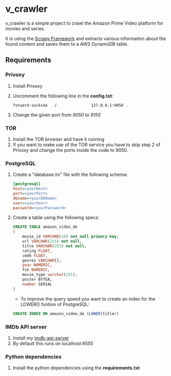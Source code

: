 # v_crawler

v_crawler is a simple project to crawl the Amazon Prime Video platform for movies and series.

It is using the [Scrapy Framework](https://github.com/scrapy/scrapy) and extracts various information about the found content and saves them to a AWS DynamoDB table.

## Requirements

### Privoxy

1. Install Privoxy
2. Uncomment the following line in the **config.txt**:
     
    ```forward-socks4a   /               127.0.0.1:9050 .```

3. Change the given port from _9050_ to _9150_

### TOR

1. Install the TOR browser and have it running
2. If you want to make use of the TOR service you have to skip step 2 of Privoxy and change the ports inside the code to 9050.

### PostgreSQL

1. Create a "database.ini" file with the following schema:

    ```ini
    [postgresql]
    host=<yourHost>
    port=<yourPort>
    dbname=<yourDbName>
    user=<yourUser>
    password=<yourPassword>
    ```
    
2. Create a table using the following specs:

    ```SQL
    CREATE TABLE amazon_video_de
    (
        movie_id VARCHAR(10) not null primary key,
        url VARCHAR(255) not null,
        title VARCHAR(255) not null,
        rating FLOAT,
        imdb FLOAT,
        genres VARCHAR[],
        year NUMERIC,
        fsk NUMERIC,
        movie_type varchar(255),
        poster BYTEA,
        number SERIAL
    )
    ```
    
    - To improve the query speed you want to create an index for the LOWER() funtion of PostgreSQL:
    ```SQL
    CREATE INDEX ON amazon_video_de (LOWER(title))
    ```
    
    
### IMDb API server

1. Install my [imdb-api-server](https://github.com/BreakBB/imdb-api-server)
2. By default this runs on localhost:8555
    
    
### Python dependencies

1. Install the python dependencies using the **requirements.txt**
 
